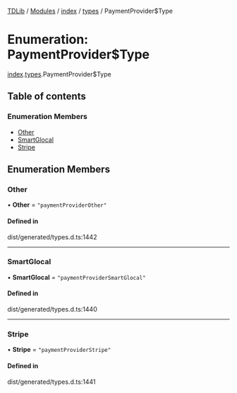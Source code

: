 [TDLib](../README.md) / [Modules](../modules.md) / [index](../modules/index.md) / [types](../modules/index.types.md) / PaymentProvider$Type

# Enumeration: PaymentProvider$Type

[index](../modules/index.md).[types](../modules/index.types.md).PaymentProvider$Type

## Table of contents

### Enumeration Members

- [Other](index.types.PaymentProvider_Type.md#other)
- [SmartGlocal](index.types.PaymentProvider_Type.md#smartglocal)
- [Stripe](index.types.PaymentProvider_Type.md#stripe)

## Enumeration Members

### Other

• **Other** = ``"paymentProviderOther"``

#### Defined in

dist/generated/types.d.ts:1442

___

### SmartGlocal

• **SmartGlocal** = ``"paymentProviderSmartGlocal"``

#### Defined in

dist/generated/types.d.ts:1440

___

### Stripe

• **Stripe** = ``"paymentProviderStripe"``

#### Defined in

dist/generated/types.d.ts:1441
